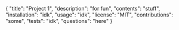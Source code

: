 {
	"title": "Project 1",
	"description": "for fun",
	"contents": "stuff",
	"installation": "idk",
	"usage": "idk",
	"license": "MIT",
	"contributions": "some",
	"tests": "idk",
	"questions": "here"
}